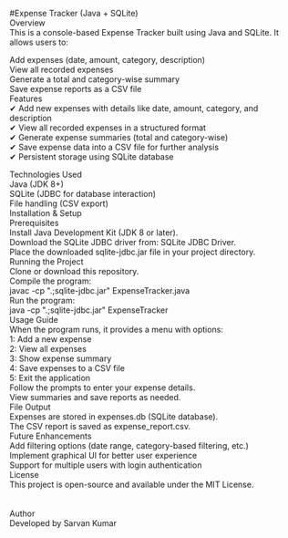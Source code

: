 #Expense Tracker (Java + SQLite)<br>
Overview<br>
This is a console-based Expense Tracker built using Java and SQLite. It allows users to:<br>

Add expenses (date, amount, category, description)<br>
View all recorded expenses<br>
Generate a total and category-wise summary<br>
Save expense reports as a CSV file<br>
Features<br>
✔ Add new expenses with details like date, amount, category, and description<br>
✔ View all recorded expenses in a structured format<br>
✔ Generate expense summaries (total and category-wise)<br>
✔ Save expense data into a CSV file for further analysis<br>
✔ Persistent storage using SQLite database<br>

Technologies Used<br>
Java (JDK 8+)<br>
SQLite (JDBC for database interaction)<br>
File handling (CSV export)<br>
Installation & Setup<br>
Prerequisites<br>
Install Java Development Kit (JDK 8 or later).<br>
Download the SQLite JDBC driver from: SQLite JDBC Driver.<br>
Place the downloaded sqlite-jdbc.jar file in your project directory.<br>
Running the Project<br>
Clone or download this repository.<br>
Compile the program:<br>
javac -cp ".;sqlite-jdbc.jar" ExpenseTracker.java<br>
Run the program:<br>
java -cp ".;sqlite-jdbc.jar" ExpenseTracker<br>
Usage Guide<br>
When the program runs, it provides a menu with options:<br>
1: Add a new expense<br>
2: View all expenses<br>
3: Show expense summary<br>
4: Save expenses to a CSV file<br>
5: Exit the application<br>
Follow the prompts to enter your expense details.<br>
View summaries and save reports as needed.<br>
File Output<br>
Expenses are stored in expenses.db (SQLite database).<br>
The CSV report is saved as expense_report.csv.<br>
Future Enhancements<br>
Add filtering options (date range, category-based filtering, etc.)<br>
Implement graphical UI for better user experience<br>
Support for multiple users with login authentication<br>
License<br>
This project is open-source and available under the MIT License.<br>
<br><br>
Author<br>
Developed by Sarvan Kumar<br>
